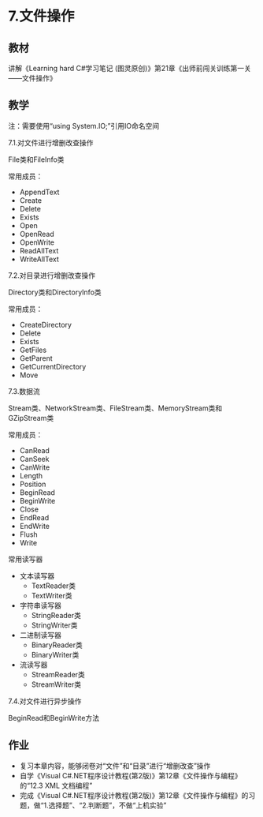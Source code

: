 # 7.文件操作

## 教材
讲解《Learning hard C#学习笔记 (图灵原创)》第21章《出师前闯关训练第一关——文件操作》

## 教学

注：需要使用“using System.IO;”引用IO命名空间

7.1.对文件进行增删改查操作

File类和FileInfo类

常用成员：

- AppendText
- Create
- Delete
- Exists
- Open
- OpenRead
- OpenWrite
- ReadAllText
- WriteAllText


7.2.对目录进行增删改查操作

Directory类和DirectoryInfo类

常用成员：

- CreateDirectory
- Delete
- Exists
- GetFiles
- GetParent
- GetCurrentDirectory
- Move


7.3.数据流

Stream类、NetworkStream类、FileStream类、MemoryStream类和GZipStream类

常用成员：

- CanRead
- CanSeek
- CanWrite
- Length
- Position
- BeginRead
- BeginWrite
- Close
- EndRead
- EndWrite
- Flush
- Write


常用读写器

- 文本读写器
    + TextReader类
    + TextWriter类
- 字符串读写器
    + StringReader类
    + StringWriter类
- 二进制读写器
    + BinaryReader类
    + BinaryWriter类
- 流读写器
    + StreamReader类
    + StreamWriter类

7.4.对文件进行异步操作

BeginRead和BeginWrite方法


## 作业
- 复习本章内容，能够闭卷对“文件”和“目录”进行“增删改查”操作
- 自学《Visual C#.NET程序设计教程(第2版)》第12章《文件操作与编程》的“12.3 XML 文档编程”
- 完成《Visual C#.NET程序设计教程(第2版)》第12章《文件操作与编程》的习题，做“1.选择题”、“2.判断题”，不做“上机实验”